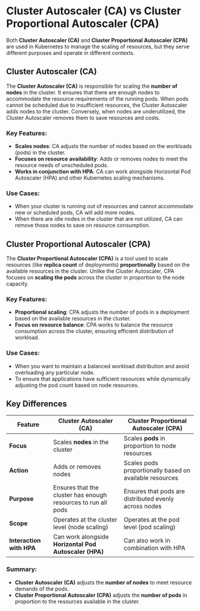 # Cluster Autoscaler (CA) vs Cluster Proportional Autoscaler (CPA)

Both **Cluster Autoscaler (CA)** and **Cluster Proportional Autoscaler (CPA)** are used in Kubernetes to manage the scaling of resources, but they serve different purposes and operate in different contexts.

## Cluster Autoscaler (CA)

The **Cluster Autoscaler (CA)** is responsible for scaling the **number of nodes** in the cluster. It ensures that there are enough nodes to accommodate the resource requirements of the running pods. When pods cannot be scheduled due to insufficient resources, the Cluster Autoscaler adds nodes to the cluster. Conversely, when nodes are underutilized, the Cluster Autoscaler removes them to save resources and costs.

### Key Features:
- **Scales nodes**: CA adjusts the number of nodes based on the workloads (pods) in the cluster.
- **Focuses on resource availability**: Adds or removes nodes to meet the resource needs of unscheduled pods.
- **Works in conjunction with HPA**: CA can work alongside Horizontal Pod Autoscaler (HPA) and other Kubernetes scaling mechanisms.

### Use Cases:
- When your cluster is running out of resources and cannot accommodate new or scheduled pods, CA will add more nodes.
- When there are idle nodes in the cluster that are not utilized, CA can remove those nodes to save on resource consumption.

## Cluster Proportional Autoscaler (CPA)

The **Cluster Proportional Autoscaler (CPA)** is a tool used to scale resources (like **replica count** of deployments) **proportionally** based on the available resources in the cluster. Unlike the Cluster Autoscaler, CPA focuses on **scaling the pods** across the cluster in proportion to the node capacity.

### Key Features:
- **Proportional scaling**: CPA adjusts the number of pods in a deployment based on the available resources in the cluster.
- **Focus on resource balance**: CPA works to balance the resource consumption across the cluster, ensuring efficient distribution of workload.

### Use Cases:
- When you want to maintain a balanced workload distribution and avoid overloading any particular node.
- To ensure that applications have sufficient resources while dynamically adjusting the pod count based on node resources.

## Key Differences

| Feature                        | **Cluster Autoscaler (CA)**                             | **Cluster Proportional Autoscaler (CPA)**            |
|---------------------------------|---------------------------------------------------------|------------------------------------------------------|
| **Focus**                       | Scales **nodes** in the cluster                        | Scales **pods** in proportion to node resources      |
| **Action**                       | Adds or removes nodes                                   | Scales pods proportionally based on available resources |
| **Purpose**                      | Ensures that the cluster has enough resources to run all pods | Ensures that pods are distributed evenly across nodes |
| **Scope**                        | Operates at the cluster level (node scaling)            | Operates at the pod level (pod scaling)              |
| **Interaction with HPA**         | Can work alongside **Horizontal Pod Autoscaler (HPA)**  | Can also work in combination with HPA                |

### Summary:
- **Cluster Autoscaler (CA)** adjusts the **number of nodes** to meet resource demands of the pods.
- **Cluster Proportional Autoscaler (CPA)** adjusts the **number of pods** in proportion to the resources available in the cluster.
